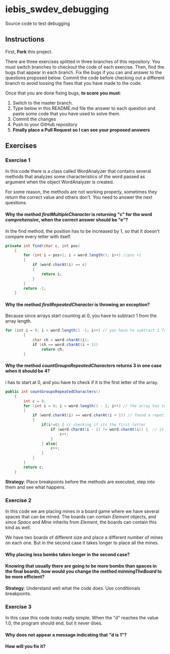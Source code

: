# iebis_swdev_debugging
Source code to test debugging

## Instructions
First, **Fork** this project.

There are three exercises splitted in three branches of this repository. You must switch branches to checkout the code of each exercise.
Then, find the bugs that appear in each branch.
Fix the bugs if you can and answer to the questions proposed below.
Commit the code before checking out a different branch to avoid loosing the fixes that you have made to the code.

Once that you are done fixing bugs, **to score you must**:
1. Switch to the master branch.
2. Type below in this README.md file the answer to each question and paste some code that you have used to solve them.
3. Commit the changes
4. Push to your GitHub repository
5. **Finally place a Pull Request so I can see your proposed answers**


## Exercises
### Exercise 1
In this code there is a class called WordAnalyzer that contains several methods that analyzes some characteristics of the word passed as argument when the object WordAnalyzer is created.

For some reason, the methods are not working properly, sometimes they return the correct value and others don't. You need to answer the next questions.

#### Why the method _firstMultipleCharacter_ is returning "c" for the word _comprehensive_, when the correct answer should be "e"?
In the find method, the position has to be increased by 1, so that it doesn't compare every letter with itself.
```java
private int find(char c, int pos)
    {
        for (int i = pos+1; i < word.length(); i++) //pos +1
        {
            if (word.charAt(i) == c)
            {
                return i;
            }
        }
        return -1;
    }
```
#### Why the method _firstRepeatedCharacter_ is throwing an exception?
Because since arrays start counting at 0, you have to subtract 1 from the array length.
```java
for (int i = 0; i < word.length() -1; i++) // you have to subtract 1 from the array length or you will get an exception
        {
            char ch = word.charAt(i);
            if (ch == word.charAt(i + 1))
                return ch;
        }
```
#### Why the method _countGroupsRepeatedCharacters_ returns 3 in one case when it should be 4?
i has to start at 0, and you have to check if it is the first letter of the array.
```java
public int countGroupsRepeatedCharacters()
    {
        int c = 0;
        for (int i = 0; i < word.length() - 1; i++) // the array has to start at 0 not at 1
        {
            if (word.charAt(i) == word.charAt(i + 1)) // found a repetition
            {
                if(i!=0) { // checking if its the first letter
                    if (word.charAt(i - 1) != word.charAt(i)) {  // it't the start
                        c++;
                    }
                } else{
                    c++;
                }
            }
        }
        return c;
    }
```


**Strategy**: Place breakpoints before the methods are executed, step into them and see what happens.


### Exercise 2
In this code we are placing mines in a board game where we have several spaces that can be mined. 
The boards can contain _Element_ objects, and since _Space_ and _Mine_ inherits from _Element_, the boards can contain this kind as well.

We have two boards of different size and place a different number of mines on each one. But in the second case it takes longer to place all the mines.

#### Why placing less bombs takes longer in the second case?
#### Knowing that usually there are going to be more bombs than spaces in the final boards, how would you change the method _minningTheBoard_ to be more efficient?

**Strategy**: Understand well what the code does. Use conditionals breakpoints.


### Exercise 3
In this case this code looks really simple. When the "d" reaches the value 1.0, the program should end, but it never does.

#### Why does not appear a message indicating that "d is 1"?
#### How will you fix it?
